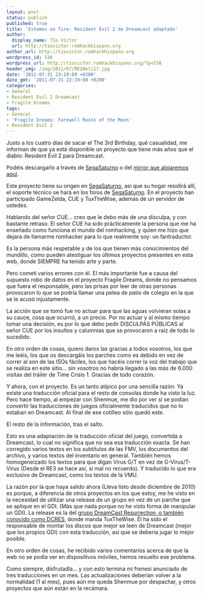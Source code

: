 ```yaml
---
layout: post
status: publish
published: true
title: 'Estamos on fire: Resident Evil 2 de Dreamcast adaptado'
author:
  display_name: Tío Víctor
  url: http://tiovictor.romhackhispano.org
author_url: http://tiovictor.romhackhispano.org
wordpress_id: 538
wordpress_url: http://tiovictor.romhackhispano.org/?p=538
header_img: /img/2011/07/RE2Noti17.jpg
date: '2011-07-31 23:19:09 +0200'
date_gmt: '2011-07-31 22:19:09 +0200'
categories:
- General
- Resident Evil 2 Dreamcast
- Fragile Dreams
tags:
- General
- 'Fragile Dreams: Farewell Ruins of the Moon'
- Resident Evil 2
---
```

Justo a los cuatro días de sacar el The 3rd Birthday, qué casualidad, 
me informan de que ya está disponible un proyecto que tiene más años que 
el diablo: Resident Evil 2 para Dreamcast.

Podéis descargarlo a través de [SegaSaturno](http://www.segasaturno.com/portal/index.php?topic_id=5555) 
o del [mirror que alojaremos aquí](http://tiovictor.romhackhispano.org/?page_id=259&amp;did=16).

Este proyecto tiene su origen en [SegaSaturno](http://www.segasaturno.com/), 
así que su hogar residirá allí, el soporte técnico se hará en los foros de 
[SegaSaturno](http://www.segasaturno.com/). En el proyecto han participado 
GameZelda, CUE y TuxTheWise, además de un servidor de ustedes.

Hablando del señor CUE... creo que le debo más de una disculpa, y con bastante retraso. 
El señor CUE ha sido prácticamente la persona que me ha enseñado como funciona el mundo 
del romhacking, y quien me hizo que dejara de llamarme romhacker para lo que realmente 
soy: un fantraductor.

Es la persona más respetable y de los que tienen más conocimientos del mundillo, como 
pueden atestiguar los últimos proyectos presentes en esta web, donde SIEMPRE ha tenido 
arte y parte.

Pero cometí varios errores con él. El más importante fue a causa del supuesto robo de 
datos en el proyecto Fragile Dreams, donde no pensamos que fuera el responsable, pero 
las prisas por leer de otras personas provocaron lo que se podría llamar una pelea de 
patio de colegio en la que se le acusó injustamente.

La acción que se tomó fue no actuar para que las aguas volvieran solas a su cauce, cosa 
que ocurrió, a un precio. Por no actuar y al mismo tiempo tomar una decisión, es por lo 
que debo pedir DISCULPAS PÚBLICAS al señor CUE por los insultos y calumnias que se 
provocaron a raíz de todo lo sucedido.

En otro orden de cosas, quiero daros las gracias a todos vosotros, los que me leéis, 
los que os descargáis los parches como es debido en vez de correr al son de las ISOs 
fáciles, los que hacéis correr la voz del trabajo que se realiza en este sitio... 
sin vosotros no habría llegado a las más de 6.000 visitas del tráiler de Time Crisis 1. 
Gracias de todo corazón.

Y ahora, con el proyecto. Es un tanto atípico por una sencilla razón: Ya existe una 
traducción oficial para el resto de consolas donde ha visto la luz. Pero hace tiempo, 
al empezar con Shenmue, me dio por ver si se podían convertir las traducciones de juegos 
oficialmente traducidos que no lo estaban en Dreamcast. Al final de ese cotilleo sólo 
quedó este.

El resto de la información, tras el salto.

<!--more-->

Esto es una adaptación de la traducción oficial del juego, convertida a Dreamcast, lo cual 
no significa que no sea esa traducción exacta. Se han corregido varios textos en los 
subtítulos de las FMV, los documentos del archivo, y varios textos del inventario en 
general. También hemos homogeneizado los textos para que digan Virus G/T en vez de 
G-Virus/T-Virus (Desde el RE3 se hace así, si mal no recuerdo). Y traducido lo que era 
exclusivo de Dreamcast, como los textos de la VMU.

La razón por la que haya salido ahora (Lleva listo desde diciembre de 2010) es porque, 
a diferencia de otros proyectos en los que estoy, me he visto en la necesidad de utilizar 
una release de un grupo en vez de un parche que se aplique en el GDI. (Más que nada porque 
no he visto forma de manipular un GDI). La release es la del 
<a href="http://snesorama.us/board/blog.php?u=77118" target="_blank">grupo DreamCast 
Resurrection, o también conocido como DCRES</a>, donde manda TuxTheWise. Él ha sido el 
responsable de montar los discos que mejor se leen de Dreamcast (mejor que los propios GDI) 
con esta traducción, así que se debería jugar lo mejor posible.

En otro orden de cosas, he recibido varios comentarios acerca de que la web no se podía ver 
en dispositivos móviles, hemos resuelto ese problema.

Como siempre, disfrutadla... y con esto termina mi frenesí anunciado de tres traducciones en 
un mes. Las actualizaciones deberían volver a la normalidad (1 al mes), pues aún me queda 
Shenmue por despachar, y otros proyectos que aún están en la recámara.
